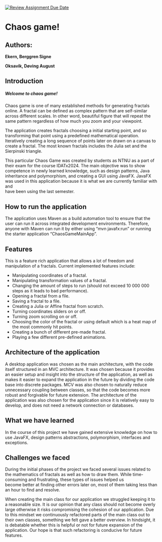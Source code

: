 [![Review Assignment Due Date](https://classroom.github.com/assets/deadline-readme-button-24ddc0f5d75046c5622901739e7c5dd533143b0c8e959d652212380cedb1ea36.svg)](https://classroom.github.com/a/AIO_Bc8D)

# Chaos game! 

## Authors: 

**Ekern, Berggren Signe**

**Oksavik, Døving August**

## Introduction
##### Welcome to chaos game!
Chaos game is one of many established methods for generating fractals online.
A fractal can be defined as complex pattern that are self-similar across different scales. In other word, beautiful 
figure that will repeat the same pattern regardless of how much you zoom and your viewpoint.

The application creates fractals choosing a initial starting point, and so transforming that point using a predefined 
mathematical operation. Iteratively creating a long sequence of points later on drawn on a canvas to create a fractal.
The most known fractals includes the Julia set and the Sierpinski triangle.

This particular Chaos Game was created by students as NTNU as a part of their exam for the course IDATx2024. The main 
objective was to show competence in newly learned knowledge, such as
design patterns, Java inheritance and polymorphism, and creating a GUI using JavaFX. 
JavaFX was used in this application because it is what we are currently familiar with and  
have been using the last semester.

## How to run the application
The application uses Maven as a build automation tool to ensure that the user can run it across integrated development
environments. Therefore, anyone with Maven can run it by either using “mvn javafx:run” or running the starter
application “ChaosGameMainApp”.

## Features 
This is a feature rich application that allows a lot of freedom and manipulation of a fractals. Current implemented 
features include:
- Manipulating coordinates of a fractal.
- Manipulating transformation values of a fractal.
- Changing the amount of steps to run (should not exceed 10 000 000 steps as it leads to bad performance).
- Opening a fractal from a file.
- Saving a fractal to a file.
- Creating a Julia or Affine fractal from scratch.
- Turning coordinates sliders on or off.
- Turning zoom scrolling on or off.
- Choosing the color of the fractal or using default which is a heat map of the most commonly hit points.
- Creating a bunch of different pre-made fractal.
- Playing a few different pre-defined animations.

## Architecture of the application
A desktop application was chosen as the main architecture, with the code itself structured in an MVC architecture. It 
was chosen because it provides an easier setup and insight into the structure of the application, as well as makes it 
easier to expand the application in the future by dividing the code base into discrete packages. MCV was also chosen to
naturally reduce unnecessary coupling between classes, so that the code becomes more robust and forgivable for future
extension. The architecture of the application was also chosen for the application since it is relatively easy to 
develop, and does not need a network connection or databases.

## What we have learned 
In the course of this project we have gained extensive knowledge on how to use JavaFX, design patterns
abstractions, polymorphism, interfaces and exceptions.

## Challenges we faced 
During the initial phases of the project we faced several issues related to the mathematics of fractals 
as well as how to draw them. While time-consuming and frustrating, these types of issues helped us   
become better at finding other errors later on, most of them taking less than an hour to find and resolve.  

When creating the main class for our application we struggled keeping it to a reasonable size. It is our opinion 
that any class should not become overly large otherwise it risks compromising the cohesion of our application. 
Due to this mindset we continuously refactored parts of the main class out to their own classes, something we felt 
gave a better overview. In hindsight, it is debatable whether this is helpful or not for future expansion of the 
application. Our hope is that such refactoring is conducive for future features.